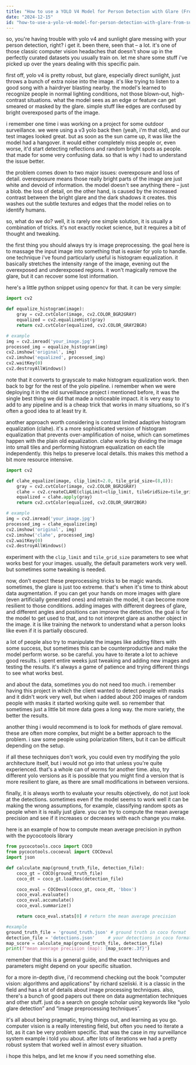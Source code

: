 ```yaml
---
title: "How to use a YOLO V4 Model for Person Detection with Glare (From Sunlight)?"
date: "2024-12-15"
id: "how-to-use-a-yolo-v4-model-for-person-detection-with-glare-from-sunlight"
---
```


so, you're having trouble with yolo v4 and sunlight glare messing with your person detection, right? i get it. been there, seen that – a lot. it's one of those classic computer vision headaches that doesn't show up in the perfectly curated datasets you usually train on. let me share some stuff i've picked up over the years dealing with this specific pain.

first off, yolo v4 is pretty robust, but glare, especially direct sunlight, just throws a bunch of extra noise into the image. it's like trying to listen to a good song with a hairdryer blasting nearby. the model's learned to recognize people in normal lighting conditions, not those blown-out, high-contrast situations. what the model sees as an edge or feature can get smeared or masked by the glare. simple stuff like edges are confused by bright overexposed parts of the image.

i remember one time i was working on a project for some outdoor surveillance. we were using a v3 yolo back then (yeah, i'm that old), and our test images looked great. but as soon as the sun came up, it was like the model had a hangover. it would either completely miss people or, even worse, it'd start detecting reflections and random bright spots as people. that made for some very confusing data. so that is why i had to understand the issue better.

the problem comes down to two major issues: overexposure and loss of detail. overexposure means those really bright parts of the image are just white and devoid of information. the model doesn't see anything there – just a blob. the loss of detail, on the other hand, is caused by the increased contrast between the bright glare and the dark shadows it creates. this washes out the subtle textures and edges that the model relies on to identify humans.

so, what do we do? well, it is rarely one simple solution, it is usually a combination of tricks. it's not exactly rocket science, but it requires a bit of thought and tweaking.

the first thing you should always try is image preprocessing. the goal here is to massage the input image into something that is easier for yolo to handle. one technique i've found particularly useful is histogram equalization. it basically stretches the intensity range of the image, evening out the overexposed and underexposed regions. it won't magically remove the glare, but it can recover some lost information.

here's a little python snippet using opencv for that. it can be very simple:

```python
import cv2

def equalize_histogram(image):
    gray = cv2.cvtColor(image, cv2.COLOR_BGR2GRAY)
    equalized = cv2.equalizeHist(gray)
    return cv2.cvtColor(equalized, cv2.COLOR_GRAY2BGR)

# example
img = cv2.imread('your_image.jpg')
processed_img = equalize_histogram(img)
cv2.imshow('original', img)
cv2.imshow('equalized', processed_img)
cv2.waitKey(0)
cv2.destroyAllWindows()
```

note that it converts to grayscale to make histogram equalization work. then back to bgr for the rest of the yolo pipeline. i remember when we were deploying it in the old surveillance project i mentioned before, it was the single best thing we did that made a noticeable impact. it is very easy to add to any pipeline and is a cheap trick that works in many situations, so it's often a good idea to at least try it.

another approach worth considering is contrast limited adaptive histogram equalization (clahe). it's a more sophisticated version of histogram equalization that prevents over-amplification of noise, which can sometimes happen with the plain old equalization. clahe works by dividing the image into small tiles and performing histogram equalization on each tile independently. this helps to preserve local details. this makes this method a bit more resource intensive.

```python
import cv2

def clahe_equalize(image, clip_limit=2.0, tile_grid_size=(8,8)):
    gray = cv2.cvtColor(image, cv2.COLOR_BGR2GRAY)
    clahe = cv2.createCLAHE(clipLimit=clip_limit, tileGridSize=tile_grid_size)
    equalized = clahe.apply(gray)
    return cv2.cvtColor(equalized, cv2.COLOR_GRAY2BGR)

# example
img = cv2.imread('your_image.jpg')
processed_img = clahe_equalize(img)
cv2.imshow('original', img)
cv2.imshow('clahe', processed_img)
cv2.waitKey(0)
cv2.destroyAllWindows()
```
experiment with the `clip_limit` and `tile_grid_size` parameters to see what works best for your images. usually, the default parameters work very well. but sometimes some tweaking is needed.

now, don’t expect these preprocessing tricks to be magic wands. sometimes, the glare is just too extreme. that's when it's time to think about data augmentation. if you can get your hands on more images with glare (even artificially generated ones) and retrain the model, it can become more resilient to those conditions. adding images with different degrees of glare, and different angles and positions can improve the detection. the goal is for the model to get used to that, and to not interpret glare as another object in the image. it is like training the network to understand what a person looks like even if it is partially obscured.

a lot of people also try to manipulate the images like adding filters with some success, but sometimes this can be counterproductive and make the model perform worse. so be careful. you have to iterate a lot to achieve good results. i spent entire weeks just tweaking and adding new images and testing the results. it's always a game of patience and trying different things to see what works best.

and about the data, sometimes you do not need too much. i remember having this project in which the client wanted to detect people with masks and it didn't work very well, but when i added about 200 images of random people with masks it started working quite well. so remember that sometimes just a little bit more data goes a long way. the more variety, the better the results.

another thing i would recommend is to look for methods of glare removal. these are often more complex, but might be a better approach to the problem. i saw some people using polarization filters, but it can be difficult depending on the setup.

if all these techniques don't work, you could even try modifying the yolo architecture itself, but i would not go into that unless you're quite experienced. that's a whole can of worms for another time. also, try different yolo versions as it is possible that you might find a version that is more resilient to glare, as there are small modifications in between versions.

finally, it is always worth to evaluate your results objectively, do not just look at the detections. sometimes even if the model seems to work well it can be making the wrong assumptions, for example, classifying random spots as people when it is really just glare. you can try to compute the mean average precision and see if it increases or decreases with each change you make.

here is an example of how to compute mean average precision in python with the pycocotools library

```python
from pycocotools.coco import COCO
from pycocotools.cocoeval import COCOeval
import json

def calculate_map(ground_truth_file, detection_file):
    coco_gt = COCO(ground_truth_file)
    coco_dt = coco_gt.loadRes(detection_file)

    coco_eval = COCOeval(coco_gt, coco_dt, 'bbox')
    coco_eval.evaluate()
    coco_eval.accumulate()
    coco_eval.summarize()

    return coco_eval.stats[0] # return the mean average precision

#example
ground_truth_file = 'ground_truth.json' # ground truth in coco format
detection_file = 'detections.json'     # your detections in coco format
map_score = calculate_map(ground_truth_file, detection_file)
print(f"mean average precision (map): {map_score:.3f}")
```

remember that this is a general guide, and the exact techniques and parameters might depend on your specific situation.

for a more in-depth dive, i'd recommend checking out the book "computer vision: algorithms and applications" by richard szeliski. it is a classic in the field and has a lot of details about image processing techniques. also, there's a bunch of good papers out there on data augmentation techniques and other stuff. just do a search on google scholar using keywords like “yolo glare detection” and “image preprocessing techniques”.

it's all about being pragmatic, trying things out, and learning as you go. computer vision is a really interesting field, but often you need to iterate a lot, as it can be very problem specific. that was the case in my surveillance system example i told you about. after lots of iterations we had a pretty robust system that worked well in almost every situation.

i hope this helps, and let me know if you need something else.

